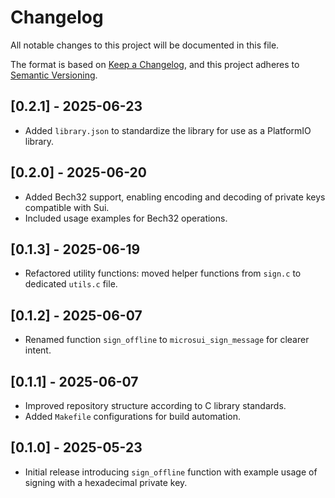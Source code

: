 # Changelog

All notable changes to this project will be documented in this file.

The format is based on [Keep a Changelog](https://keepachangelog.com/en/1.0.0/), and this project adheres to [Semantic Versioning](https://semver.org/spec/v2.0.0.html).

## \[0.2.1] - 2025-06-23

- Added `library.json` to standardize the library for use as a PlatformIO library.

## \[0.2.0] - 2025-06-20

- Added Bech32 support, enabling encoding and decoding of private keys compatible with Sui.
- Included usage examples for Bech32 operations.

## \[0.1.3] - 2025-06-19

- Refactored utility functions: moved helper functions from `sign.c` to dedicated `utils.c` file.

## \[0.1.2] - 2025-06-07

- Renamed function `sign_offline` to `microsui_sign_message` for clearer intent.

## \[0.1.1] - 2025-06-07

- Improved repository structure according to C library standards.
- Added `Makefile` configurations for build automation.

## \[0.1.0] - 2025-05-23

- Initial release introducing `sign_offline` function with example usage of signing with a hexadecimal private key.
